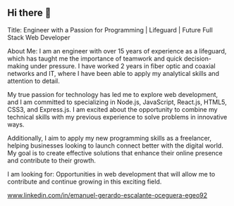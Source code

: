 ## Hi there 👋

Title: Engineer with a Passion for Programming | Lifeguard | Future Full Stack Web Developer

About Me:
I am an engineer with over 15 years of experience as a lifeguard, which has taught me the importance of teamwork and quick decision-making under pressure. I have worked 2 years in fiber optic and coaxial networks and IT, where I have been able to apply my analytical skills and attention to detail.

My true passion for technology has led me to explore web development, and I am committed to specializing in Node.js, JavaScript, React.js, HTML5, CSS3, and Express.js. I am excited about the opportunity to combine my technical skills with my previous experience to solve problems in innovative ways.

Additionally, I aim to apply my new programming skills as a freelancer, helping businesses looking to launch connect better with the digital world. My goal is to create effective solutions that enhance their online presence and contribute to their growth.

I am looking for: Opportunities in web development that will allow me to contribute and continue growing in this exciting field.

www.linkedin.com/in/emanuel-gerardo-escalante-oceguera-egeo92

<!--
**EGEO92/EGEO92** is a ✨ _special_ ✨ repository because its `README.md` (this file) appears on your GitHub profile.

Here are some ideas to get you started:

- 🔭 I’m currently working on ...
- 🌱 I’m currently learning ...
- 👯 I’m looking to collaborate on ...
- 🤔 I’m looking for help with ...
- 💬 Ask me about ...
- 📫 How to reach me: ...
- 😄 Pronouns: ...
- ⚡ Fun fact: ...
-->
